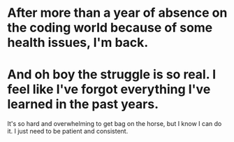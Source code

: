 # After more than a year of absence on the coding world because of some health issues, I'm back.

# And oh boy the struggle is so real. I feel like I've forgot everything I've learned in the past years.

It's so hard and overwhelming to get bag on the horse, but I know I can do it. I just need to be patient and consistent.
